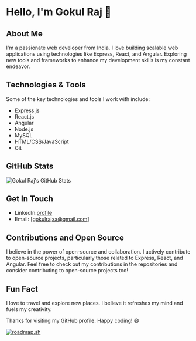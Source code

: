 # Hello, I'm Gokul Raj 👋

## About Me
I'm a passionate web developer from India. I love building scalable web applications using technologies like Express, React, and Angular. Exploring new tools and frameworks to enhance my development skills is my constant endeavor.

## Technologies & Tools
Some of the key technologies and tools I work with include:
- Express.js
- React.js
- Angular
- Node.js
- MySQL
- HTML/CSS/JavaScript
- Git


## GitHub Stats
![Gokul Raj's GitHub Stats](https://github-readme-stats.vercel.app/api?username=gokulraj34&show_icons=true&hide=contribs&theme=radical)

## Get In Touch
- LinkedIn:[profile](https://www.linkedin.com/in/gokul-raj-1a72b1199/)
- Email: [gokulrajxa@gmail.com]

## Contributions and Open Source
I believe in the power of open-source and collaboration. I actively contribute to open-source projects, particularly those related to Express, React, and Angular. Feel free to check out my contributions in the repositories and consider contributing to open-source projects too!

## Fun Fact
I love to travel and explore new places. I believe it refreshes my mind and fuels my creativity.

Thanks for visiting my GitHub profile. Happy coding! 😄

[![roadmap.sh](https://api.roadmap.sh/v1-badge/tall/64b3553f9a1017508d211425?variant=dark)](https://roadmap.sh)




